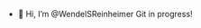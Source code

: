 - 👋 Hi, I’m @WendelSReinheimer
Git in progress!

<!---
WendelSReinheimer/WendelSReinheimer is a ✨ special ✨ repository because its `README.md` (this file) appears on your GitHub profile.
You can click the Preview link to take a look at your changes.
--->
